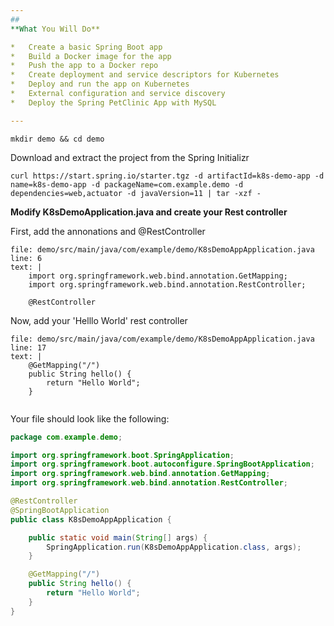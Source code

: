 ```yaml
---
## 
**What You Will Do**

*   Create a basic Spring Boot app
*   Build a Docker image for the app
*   Push the app to a Docker repo
*   Create deployment and service descriptors for Kubernetes
*   Deploy and run the app on Kubernetes
*   External configuration and service discovery
*   Deploy the Spring PetClinic App with MySQL

---
```


```execute-1
mkdir demo && cd demo
```

Download and extract the project from the Spring Initializr
```execute-1
curl https://start.spring.io/starter.tgz -d artifactId=k8s-demo-app -d name=k8s-demo-app -d packageName=com.example.demo -d dependencies=web,actuator -d javaVersion=11 | tar -xzf -
```



**Modify K8sDemoApplication.java and create your Rest  controller**

First, add the annonations and @RestController

```editor:insert-lines-before-line
file: demo/src/main/java/com/example/demo/K8sDemoAppApplication.java
line: 6
text: |
    import org.springframework.web.bind.annotation.GetMapping;
    import org.springframework.web.bind.annotation.RestController;

    @RestController

```

Now, add your 'Helllo World' rest controller
```editor:insert-lines-before-line
file: demo/src/main/java/com/example/demo/K8sDemoAppApplication.java
line: 17
text: |
    @GetMapping("/")
	public String hello() {
		return "Hello World";
	}
    
```



Your file should look like the following: 

```java
package com.example.demo;

import org.springframework.boot.SpringApplication;
import org.springframework.boot.autoconfigure.SpringBootApplication;
import org.springframework.web.bind.annotation.GetMapping;
import org.springframework.web.bind.annotation.RestController;

@RestController
@SpringBootApplication
public class K8sDemoAppApplication {

	public static void main(String[] args) {
		SpringApplication.run(K8sDemoAppApplication.class, args);
	}

	@GetMapping("/")
	public String hello() {
		return "Hello World";
	}
}
```